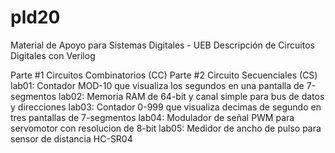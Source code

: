 # pld20
Material de Apoyo para Sistemas Digitales - UEB
Descripción de Circuitos Digitales con Verilog 

Parte #1 Circuitos Combinatorios (CC)
Parte #2 Circuito Secuenciales (CS)
  lab01: Contador MOD-10 que visualiza los segundos en una pantalla de 7-segmentos
  lab02: Memoria RAM de 64-bit y canal simple para bus de datos y direcciones
  lab03: Contador 0-999 que visualiza decimas de segundo en tres pantallas de 7-segmentos
  lab04: Modulador de señal PWM para servomotor con resolucion de 8-bit
  lab05: Medidor de ancho de pulso para sensor de distancia HC-SR04
  
